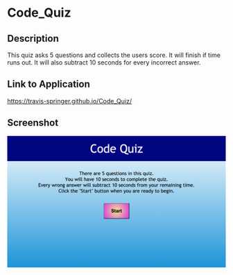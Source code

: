 # Code_Quiz

## Description

This quiz asks 5 questions and collects the users score.
It will finish if time runs out.
It will also subtract 10 seconds for every incorrect answer.

## Link to Application

https://travis-springer.github.io/Code_Quiz/

## Screenshot

![Code Quiz Screenshot](screenshot.png)
